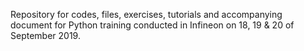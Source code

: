 Repository for codes, files, exercises, tutorials and accompanying document for Python training conducted in Infineon on 18, 19 & 20 of September 2019.
